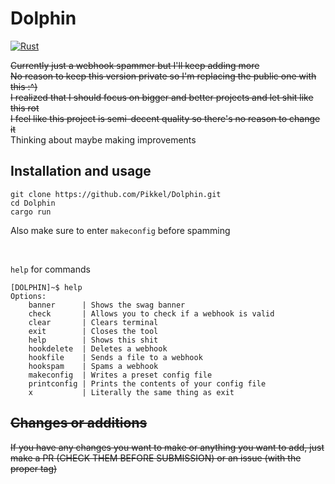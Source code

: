 # Dolphin
[![Rust](https://github.com/Pikkel/Dolphin/actions/workflows/rust.yml/badge.svg)](https://github.com/Pikkel/Dolphin/actions/workflows/rust.yml)

~~Currently just a webhook spammer but I'll keep adding more~~<br>
~~No reason to keep this version private so I'm replacing the public one with this :^)<br>
I realized that I should focus on bigger and better projects and let shit like this rot<br>
I feel like this project is semi-decent quality so there's no reason to change it~~<br>
Thinking about maybe making improvements
## Installation and usage

```
git clone https://github.com/Pikkel/Dolphin.git
cd Dolphin
cargo run
```
Also make sure to enter `makeconfig` before spamming

<br>

`help` for commands

```
[DOLPHIN]~$ help
Options:
    banner      | Shows the swag banner
    check       | Allows you to check if a webhook is valid
    clear       | Clears terminal
    exit        | Closes the tool
    help        | Shows this shit
    hookdelete  | Deletes a webhook
    hookfile    | Sends a file to a webhook
    hookspam    | Spams a webhook
    makeconfig  | Writes a preset config file
    printconfig | Prints the contents of your config file
    x           | Literally the same thing as exit
```

## ~~Changes or additions~~

~~If you have any changes you want to make or anything you want to add, just make a PR (CHECK THEM BEFORE SUBMISSION) or
an issue (with the proper tag)~~
